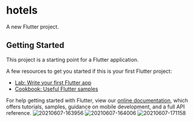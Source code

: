 # hotels

A new Flutter project.

## Getting Started

This project is a starting point for a Flutter application.

A few resources to get you started if this is your first Flutter project:

- [Lab: Write your first Flutter app](https://flutter.dev/docs/get-started/codelab)
- [Cookbook: Useful Flutter samples](https://flutter.dev/docs/cookbook)

For help getting started with Flutter, view our
[online documentation](https://flutter.dev/docs), which offers tutorials,
samples, guidance on mobile development, and a full API reference.
![20210607-163956](https://user-images.githubusercontent.com/83325614/121008770-13313f00-c7b3-11eb-8f75-38309ff3a49f.png)
![20210607-164006](https://user-images.githubusercontent.com/83325614/121008774-14626c00-c7b3-11eb-91c0-b582a5a01267.png)
![20210607-171158](https://user-images.githubusercontent.com/83325614/121009157-905cb400-c7b3-11eb-8dc8-78fccf41830e.png)
